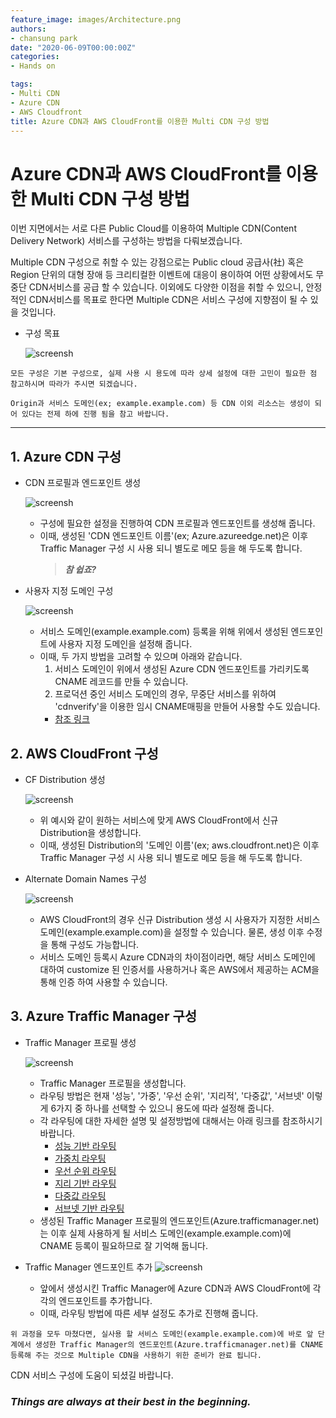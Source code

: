 ```yaml
---
feature_image: images/Architecture.png
authors:
- chansung park
date: "2020-06-09T00:00:00Z"
categories:
- Hands on

tags:
- Multi CDN
- Azure CDN
- AWS Cloudfront
title: Azure CDN과 AWS CloudFront를 이용한 Multi CDN 구성 방법
---
```


# Azure CDN과 AWS CloudFront를 이용한 Multi CDN 구성 방법

이번 지면에서는 서로 다른 Public Cloud를 이용하여 Multiple CDN(Content Delivery Network) 서비스를 구성하는 방법을 다뤄보겠습니다.

Multiple CDN 구성으로 취할 수 있는 강점으로는 Public cloud 공급사(社) 혹은 Region 단위의 대형 장애 등 크리티컬한 이벤트에 대응이 용이하여 어떤 상황에서도 무중단 CDN서비스를 공급 할 수 있습니다. 이외에도 다양한 이점을 취할 수 있으니, 안정적인 CDN서비스를 목표로 한다면 Multiple CDN은 서비스 구성에 지향점이 될 수 있을 것입니다.


* 구성 목표

    ![screensh](images/Architecture.png)

```
모든 구성은 기본 구성으로, 실제 사용 시 용도에 따라 상세 설정에 대한 고민이 필요한 점 참고하시며 따라가 주시면 되겠습니다.
```
```
Origin과 서비스 도메인(ex; example.example.com) 등 CDN 이외 리소스는 생성이 되어 있다는 전제 하에 진행 됨을 참고 바랍니다.
```
-----

## 1. Azure CDN 구성

* CDN 프로필과 엔드포인트 생성

    ![screensh](images/Azurecdn.png)
    - 구성에 필요한 설정을 진행하여 CDN 프로필과 엔드포인트를 생성해 줍니다.
    - 이때, 생성된 'CDN 엔드포인트 이름'(ex; Azure.azureedge.net)은 이후 Traffic Manager 구성 시 사용 되니 별도로 메모 등을 해 두도록 합니다.
        > **_참 쉽죠?_**

* 사용자 지정 도메인 구성

    ![screensh](images/customdomain.png)
    - 서비스 도메인(example.example.com) 등록을 위해 위에서 생성된 엔드포인트에 사용자 지정 도메인을 설정해 줍니다.
    - 이때, 두 가지 방법을 고려할 수 있으며 아래와 같습니다.
        1) 서비스 도메인이 위에서 생성된 Azure CDN 엔드포인트를 가리키도록 CNAME 레코드를 만들 수 있습니다.
        2) 프로덕션 중인 서비스 도메인의 경우, 무중단 서비스를 위하여 'cdnverify'을 이용한 임시 CNAME매핑을 만들어 사용할 수도 있습니다.
        * [참조 링크](https://docs.microsoft.com/ko-kr/azure/cdn/cdn-map-content-to-custom-domain)


## 2. AWS CloudFront 구성

* CF Distribution 생성

    ![screensh](images/distnew1.png)
    - 위 예시와 같이 원하는 서비스에 맞게 AWS CloudFront에서 신규 Distribution을 생성합니다.
    - 이때, 생성된 Distribution의 '도메인 이름'(ex; aws.cloudfront.net)은 이후 Traffic Manager 구성 시 사용 되니 별도로 메모 등을 해 두도록 합니다.

* Alternate Domain Names 구성

    ![screensh](images/distnew2.png)
    - AWS CloudFront의 경우 신규 Distribution 생성 시 사용자가 지정한 서비스 도메인(example.example.com)을 설정할 수 있습니다. 물론, 생성 이후 수정을 통해 구성도 가능합니다.
    - 서비스 도메인 등록시 Azure CDN과의 차이점이라면, 해당 서비스 도메인에 대하여 customize 된 인증서를 사용하거나 혹은 AWS에서 제공하는 ACM을 통해 인증 하여 사용할 수 있습니다.


## 3. Azure Traffic Manager 구성

* Traffic Manager 프로필 생성

    ![screensh](images/tmmake.png)
    - Traffic Manager 프로필을 생성합니다.
    - 라우팅 방법은 현재 '성능', '가중', '우선 순위', '지리적', '다중값', '서브넷' 이렇게 6가지 중 하나를 선택할 수 있으니 용도에 따라 설정해 줍니다.
    - 각 라우팅에 대한 자세한 설명 및 설정방법에 대해서는 아래 링크를 참조하시기 바랍니다.
        * [성능 기반 라우팅](https://docs.microsoft.com/ko-kr/azure/traffic-manager/traffic-manager-configure-performance-routing-method)
        * [가중치 라우팅](https://docs.microsoft.com/ko-kr/azure/traffic-manager/tutorial-traffic-manager-weighted-endpoint-routing)
        * [우선 순위 라우팅](https://docs.microsoft.com/ko-kr/azure/traffic-manager/traffic-manager-configure-priority-routing-method)
        * [지리 기반 라우팅](https://docs.microsoft.com/ko-kr/azure/traffic-manager/traffic-manager-configure-geographic-routing-method)
        * [다중값 라우팅](https://docs.microsoft.com/ko-kr/azure/traffic-manager/traffic-manager-configure-multivalue-routing-method)
        * [서브넷 기반 라우팅](https://docs.microsoft.com/ko-kr/azure/traffic-manager/traffic-manager-configure-subnet-routing-method)
    - 생성된 Traffic Manager 프로필의 엔드포인트(Azure.trafficmanager.net)는 이후 실제 사용하게 될 서비스 도메인(example.example.com)에 CNAME 등록이 필요하므로 잘 기억해 둡니다.

* Traffic Manager 엔드포인트 추가
    ![screensh](images/tmendmake.png)
    - 앞에서 생성시킨 Traffic Manager에 Azure CDN과 AWS CloudFront에 각각의 엔드포인트를 추가합니다.
    - 이때, 라우팅 방법에 따른 세부 설정도 추가로 진행해 줍니다.

```
위 과정을 모두 마쳤다면, 실사용 할 서비스 도메인(example.example.com)에 바로 앞 단계에서 생성한 Traffic Manager의 엔드포인트(Azure.trafficmanager.net)를 CNAME 등록해 주는 것으로 Multiple CDN을 사용하기 위한 준비가 완료 됩니다.
```

CDN 서비스 구성에 도움이 되셨길 바랍니다.
### _Things are always at their best in the beginning._
